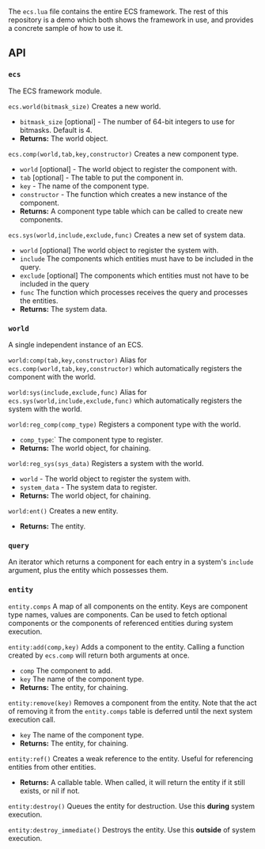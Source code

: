 The `ecs.lua` file contains the entire ECS framework. The rest of this repository is a demo which both shows the framework in use, and provides a concrete sample of how to use it.

## API
### `ecs`
The ECS framework module.

`ecs.world(bitmask_size)` Creates a new world.
- `bitmask_size` [optional] - The number of 64-bit integers to use for bitmasks. Default is 4.
- **Returns:** The world object.

`ecs.comp(world,tab,key,constructor)` Creates a new component type.
- `world` [optional] - The world object to register the component with.
- `tab` [optional] - The table to put the component in.
- `key` - The name of the component type.
- `constructor` - The function which creates a new instance of the component.
- **Returns:** A component type table which can be called to create new components.

`ecs.sys(world,include,exclude,func)` Creates a new set of system data.
- `world` [optional] The world object to register the system with.
- `include` The components which entities must have to be included in the query.
- `exclude` [optional] The components which entities must not have to be included in the query
- `func` The function which processes receives the query and processes the entities.
- **Returns:** The system data.

### `world`
A single independent instance of an ECS.

`world:comp(tab,key,constructor)` Alias for `ecs.comp(world,tab,key,constructor)` which automatically registers the component with the world.

`world:sys(include,exclude,func)` Alias for `ecs.sys(world,include,exclude,func)` which automatically registers the system with the world.

`world:reg_comp(comp_type)` Registers a component type with the world.
- `comp_type`:` The component type to register.
- **Returns:** The world object, for chaining.

`world:reg_sys(sys_data)` Registers a system with the world.
- `world` - The world object to register the system with.
- `system_data` - The system data to register.
- **Returns:** The world object, for chaining.

`world:ent()` Creates a new entity.
- **Returns:** The entity.

### `query`
An iterator which returns a component for each entry in a system's `include` argument, plus the entity which possesses them.

### `entity`
`entity.comps` A map of all components on the entity. Keys are component type names, values are components. Can be used to fetch optional components or the components of referenced entities during system execution.

`entity:add(comp,key)` Adds a component to the entity. Calling a function created by `ecs.comp` will return both arguments at once.
- `comp` The component to add.
- `key` The name of the component type.
- **Returns:** The entity, for chaining.

`entity:remove(key)` Removes a component from the entity. Note that the act of removing it from the `entity.comps` table is deferred until the next system execution call.
- `key` The name of the component type.
- **Returns:** The entity, for chaining.

`entity:ref()` Creates a weak reference to the entity. Useful for referencing entities from other entities.
- **Returns:** A callable table. When called, it will return the entity if it still exists, or nil if not.

`entity:destroy()` Queues the entity for destruction. Use this **during** system execution.

`entity:destroy_immediate()` Destroys the entity. Use this **outside** of system execution.
